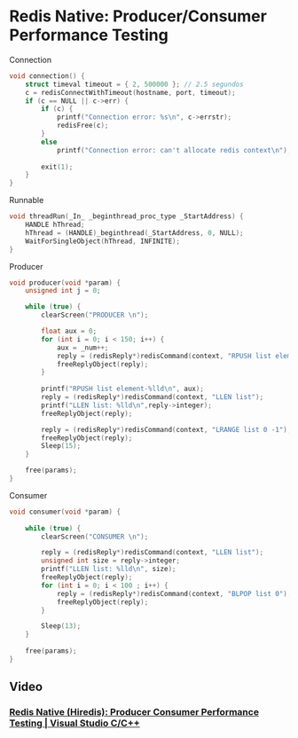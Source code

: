 # Redis Native: Producer/Consumer Performance Testing


Connection
```c
void connection() {
	struct timeval timeout = { 2, 500000 }; // 2.5 segundos
	c = redisConnectWithTimeout(hostname, port, timeout);
	if (c == NULL || c->err) {
		if (c) {
			printf("Connection error: %s\n", c->errstr);
			redisFree(c);
		}
		else 
			printf("Connection error: can't allocate redis context\n");
		
		exit(1);
	}
}
```

Runnable
```c
void threadRun(_In_ _beginthread_proc_type _StartAddress) {
	HANDLE hThread;
	hThread = (HANDLE)_beginthread(_StartAddress, 0, NULL);
	WaitForSingleObject(hThread, INFINITE);
}
```

Producer
```c
void producer(void *param) {
	unsigned int j = 0;

	while (true) {
		clearScreen("PRODUCER \n");

		float aux = 0;
		for (int i = 0; i < 150; i++) {
			aux = _num++;
			reply = (redisReply*)redisCommand(context, "RPUSH list element-%lld", aux);		
			freeReplyObject(reply);
		}
   
		printf("RPUSH list element-%lld\n", aux);
		reply = (redisReply*)redisCommand(context, "LLEN list");
		printf("LLEN list: %lld\n",reply->integer);
		freeReplyObject(reply);

		reply = (redisReply*)redisCommand(context, "LRANGE list 0 -1");
		freeReplyObject(reply);
		Sleep(15);
	}

	free(params);
}
```

Consumer
```c
void consumer(void *param) {
	
	while (true) {
		clearScreen("CONSUMER \n");

		reply = (redisReply*)redisCommand(context, "LLEN list");
		unsigned int size = reply->integer;
		printf("LLEN list: %lld\n", size);
		freeReplyObject(reply);
		for (int i = 0; i < 100 ; i++) {
			reply = (redisReply*)redisCommand(context, "BLPOP list 0");
			freeReplyObject(reply);
		}

		Sleep(13);
	}
	
	free(params);
}
```

## Video
### [Redis Native (Hiredis):  Producer Consumer Performance Testing | Visual Studio C/C++](https://youtu.be/3aRJe4E3X6w)

